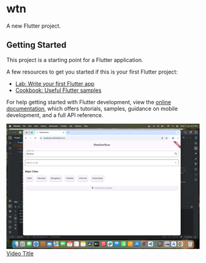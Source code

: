 # wtn

A new Flutter project.

## Getting Started

This project is a starting point for a Flutter application.

A few resources to get you started if this is your first Flutter project:

- [Lab: Write your first Flutter app](https://docs.flutter.dev/get-started/codelab)
- [Cookbook: Useful Flutter samples](https://docs.flutter.dev/cookbook)

For help getting started with Flutter development, view the
[online documentation](https://docs.flutter.dev/), which offers tutorials,
samples, guidance on mobile development, and a full API reference.


![image alt](https://github.com/SaiSiddharth007/weather-app/blob/4668346d8e4dee88c31b389239b1ba43f79d6dd8/WhatsApp%20Image%202025-06-11%20at%208.38.24%20PM.jpeg)
[Video Title](https://github.com/SaiSiddharth007/weather-app/blob/a4f950348a8199d0743469bed0a43e059ba13d87/WhatsApp%20Video%202025-06-11%20at%208.38.13%20PM-2.mp4)
